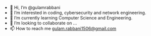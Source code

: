 - 👋 Hi, I’m @gulamrabbani
- 👀 I’m interested in coding, cybersecurity and network engineering.
- 🌱 I’m currently learning Computer Science and Engineering.
- 💞️ I’m looking to collaborate on ...
- 📫 How to reach me gulam.rabbani1506@gmail.com

<!---
gulamrabbanii/gulamrabbanii is a ✨ special ✨ repository because its `README.md` (this file) appears on your GitHub profile.
You can click the Preview link to take a look at your changes.
--->
